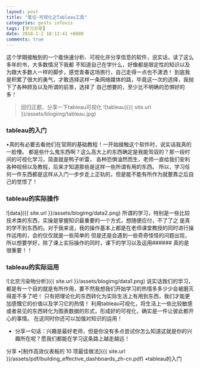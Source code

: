 ```yaml
---
layout: post
title: "笔记-可视化之Tableau工具"
categories: posts infovis
tags: [学习分享]
date: 2018-1-2 18:12:41 +0800
comments: true
---
```


这个学期接触到的一个能快速分析、可视化并分享信息的软件，说实话，读了这么多年的书，大多数情况下我都 不知道自己在学什么，好像都是限定性的知识以及为跟大多数人一样的脚步，感觉青春这场旅行，自己走得一点也不潇洒！ 到底我是积累了很大的勇气，才敢选择这样一条网络媒体的路，毕竟这一次的选择，我抛下了各种顾及以及所谓的前景，选择了 自己想要的，至少比不明确的恐惧好的多！


> 回归正题，分享一下tableau可视化 ![tableau]({{ site.url }}/assets/blogimg/tableau.jpg)

### tableau的入门
•真的有必要去看他们在官网的基础教程！一开始接触这个软件时，说实话我真的一脸懵。 都是些什么鬼东西啊？这么高大上的东西确定是我能驾驭的？那一段时间的可视化学习，简直就是鸭子听雷， 各种恐惧油然而生，老师一直给我们安利各种视频以及教程，后来才知道那些是这样一些所谓有用的东西。 所以，学习任何一件东西都是这样从入门一步步走上正轨的，但是能不能有所作为就要靠之后自己的觉悟了！

### tableau的实际操作

![data]({{ site.url }}/assets/blogimg/data2.png) 所谓的学习，特别是一些比较技术类的东西，实操是掌握知识最重要的一个方式，想随便应付，不了了之 是真的学不到东西的。对于我来说，我的操作基本上都是在老师课堂教授的同时进行操作运用的，会的仅仅就是一些简单的 但是还是会遇到一些奇奇怪怪的问题出现，所以想要学好，除了课上实际操作的同时，课下的学习以及运用###### 真的是很重要！！

### tableau的实际运用

![北京污染物分析]({{ site.url }}/assets/blogimg/data1.png) 说实话我们的学习，都是有一个目的就是有所作用，要不然我想我们开始学习的热情多多少少会被磨灭得差不多了吧！ 只有把理论化的东西转化为实际生活上有用到东西，我们才能更加感慨它的价值以及学习它的热情！ 利用tableau可视化，将生活上一些比较敏感或者易见的东西转化为图表数据的形式，形成好的可视化，确实是一件让彼此都开心的事情。 在这同时你还可以加强对知识的运用！

* 分享一句话：兴趣是最好老师，但是你没有多点尝试你怎么知道这就是你的兴趣所在呢？愿我们都能在学习这条路上越走越远！


分享
•[制作高效仪表板的 10 项最佳做法]({{ site.url }}/assets/pdf/building_effective_dashboards_zh-cn.pdf)
•tableau的入门
